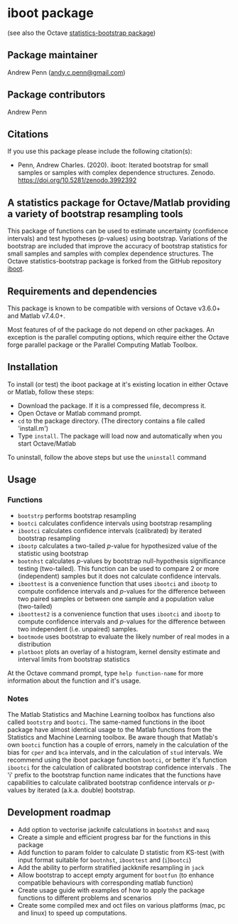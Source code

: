 # iboot package
(see also the Octave [statistics-bootstrap package](https://github.com/gnu-octave/statistics-bootstrap))

## Package maintainer
Andrew Penn (andy.c.penn@gmail.com)

## Package contributors
Andrew Penn

## Citations
If you use this package please include the following citation(s):

* Penn, Andrew Charles. (2020). iboot: Iterated bootstrap for small samples or samples with complex dependence structures. Zenodo. https://doi.org/10.5281/zenodo.3992392  

## A statistics package for Octave/Matlab providing a variety of bootstrap resampling tools

This package of functions can be used to estimate uncertainty (confidence intervals) and test hypotheses (*p*-values) using bootstrap. Variations of the bootstrap are included that improve the accuracy of bootstrap statistics for small samples and samples with complex dependence structures. The Octave statistics-bootstrap package is forked from the GitHub repository [iboot](https://github.com/acp29/iboot).

## Requirements and dependencies

This package is known to be compatible with versions of Octave v3.6.0+ and Matlab v7.4.0+. 

Most features of of the package do not depend on other packages. An exception is the parallel computing options, which require either the Octave forge parallel package or the Parallel Computing Matlab Toolbox.

## Installation
 
To install (or test) the iboot package at it's existing location in either Octave or Matlab, follow these steps: 
 
 * Download the package. If it is a compressed file, decompress it.
 * Open Octave or Matlab command prompt.
 * `cd` to the package directory. (The directory contains a file called 'install.m')
 * Type `install`. The package will load now and automatically when you start Octave/Matlab
 
 To uninstall, follow the above steps but use the `uninstall` command

## Usage

### Functions

* `bootstrp` performs bootstrap resampling 
* `bootci` calculates confidence intervals using bootstrap resampling
* `ibootci` calculates confidence intervals (calibrated) by iterated bootstrap resampling 
* `ibootp` calculates a two-tailed *p*-value for hypothesized value of the statistic using bootstrap
* `bootnhst` calculates *p*-values by bootstrap null-hypothesis significance testing (two-tailed). This function can be used to compare 2 or more (independent) samples but it does not calculate confidence intervals.
* `iboottest` is a convenience function that uses `ibootci` and `ibootp` to compute confidence intervals and *p*-values for the difference between two paired samples or between one sample and a population value (two-tailed)
* `iboottest2` is a convenience function that uses `ibootci` and `ibootp` to compute confidence intervals and *p*-values for the difference between two independent (i.e. unpaired) samples. 
* `bootmode` uses bootstrap to evaluate the likely number of real modes in a distribution
* `plotboot` plots an overlay of a histogram, kernel density estimate and interval limits from bootstrap statistics

At the Octave command prompt, type `help function-name` for more information about the function and it's usage.

### Notes 

The Matlab Statistics and Machine Learning toolbox has functions also called `bootstrp` and `bootci`. The same-named functions in the iboot package have almost identical usage to the Matlab functions from the Statistics and Machine Learning toolbox. Be aware though that Matlab's own `bootci` function has a couple of errors, namely in the calculation of the bias for `cper` and `bca` intervals, and in the calculation of `stud` intervals.  We recommend using the iboot package function `bootci`, or better it's function `ibootci` for the calculation of calibrated bootstrap confidence intervals . The 'i' prefix to the bootstrap function name indicates that the functions have capabilities to calculate calibrated bootstrap confidence intervals or *p*-values by iterated (a.k.a. double) bootstrap.

## Development roadmap

* Add option to vectorise jacknife calculations in `bootnhst` and `maxq` 
* Create a simple and efficient progress bar for the functions in this package  
* Add function to param folder to calculate D statistic from KS-test (with input format suitable for `bootnhst`, `iboottest` and (`i`)`bootci`) 
* Add the ability to perform stratified jackknife resampling in `jack` 
* Allow bootstrap to accept empty argument for `bootfun` (to enhance compatible behaviours with corresponding matlab function) 
* Create usage guide with examples of how to apply the package functions to different problems and scenarios  
* Create some compiled mex and oct files on various platforms (mac, pc and linux) to speed up computations. 


